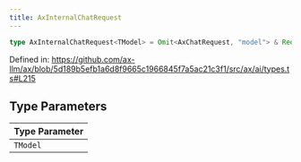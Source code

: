 ```yaml
---
title: AxInternalChatRequest
---
```


```ts
type AxInternalChatRequest<TModel> = Omit<AxChatRequest, "model"> & Required<Pick<AxChatRequest<TModel>, "model">>;
```

Defined in: https://github.com/ax-llm/ax/blob/5d189b5efb1a6d8f9665c1966845f7a5ac21c3f1/src/ax/ai/types.ts#L215

## Type Parameters

| Type Parameter |
| :------ |
| `TModel` |
